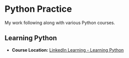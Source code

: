 # Python Practice

My work following along with various Python courses.

## Learning Python

- **Course Location:** [LinkedIn Learning - Learning Python](https://www.linkedin.com/learning/learning-python/)